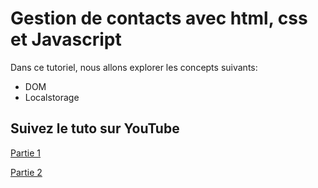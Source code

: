 # Gestion de contacts avec html, css et Javascript

Dans ce tutoriel, nous allons explorer les concepts suivants:

- DOM
- Localstorage
## Suivez le tuto sur YouTube

[Partie 1](https://youtu.be/B_WcXVau_QU)

[Partie 2](https://youtu.be/YPpyv8efK0Y)
